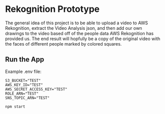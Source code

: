 # Rekognition Prototype 

The general idea of this project is to be able to upload a video to AWS Rekognition, extract the Video Analysis json, and then add our own drawings to the video based off of the people data AWS Rekognition has provided us. The end result will hopfully be a copy of the original video with the faces of different people marked by colored squares.


## Run the App

Example .env file:


    S3_BUCKET="TEST"
    AWS_KEY_ID="TEST"
    AWS_SECRET_ACCESS_KEY="TEST"
    ROLE_ARN="TEST"
    SNS_TOPIC_ARN="TEST"


`npm start`

